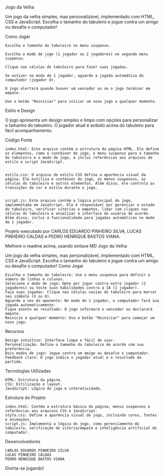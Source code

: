 Jogo da Velha

Um jogo da velha simples, mas personalizável, implementado com HTML, CSS e JavaScript. Escolha o tamanho do tabuleiro e jogue contra um amigo ou desafie o computador!

Como Jogar

    Escolha o tamanho do tabuleiro no menu suspenso.

    Escolha o modo de jogo (1 jogador ou 2 jogadores) no segundo menu suspenso.

    Clique nas células do tabuleiro para fazer suas jogadas.

    Se estiver no modo de 1 jogador, aguarde a jogada automática do computador (jogador O).

    O jogo alertará quando houver um vencedor ou se o jogo terminar em empate.

    Use o botão "Reiniciar" para iniciar um novo jogo a qualquer momento.


Estilo e Design


O jogo apresenta um design simples e limpo com opções para personalizar o tamanho do tabuleiro. O jogador atual é exibido acima do tabuleiro para fácil acompanhamento.

Código Fonte


    index.html: Este arquivo contém a estrutura da página HTML. Ele define os elementos, como o contêiner do jogo, o menu suspenso para o tamanho do tabuleiro e o modo de jogo, e inclui referências aos arquivos de estilo e script JavaScript.


    estilo.css: O arquivo de estilo CSS define a aparência visual da página. Ele estiliza o contêiner do jogo, os menus suspensos, as células do tabuleiro e outros elementos. Além disso, ele controla as transições de cor e estilo durante o jogo.


    script.js: Este arquivo contém a lógica principal do jogo, implementada em JavaScript. Ele é responsável por gerenciar o estado do tabuleiro, verificar vitórias e empates, lidar com cliques nas células do tabuleiro e atualizar a interface do usuário de acordo. Além disso, inclui a funcionalidade para jogadas automáticas no modo de 1 jogador.


Projeto executado por CARLOS EDUARDO PINHEIRO SILVA, LUCAS PINHEIRO CALDAS e PEDRO HENRIQUE BASTOS VIANA.


Melhore o readme acima, usando sintaxe MD
Jogo da Velha

Um jogo da velha simples, mas personalizável, implementado com HTML, CSS e JavaScript. Escolha o tamanho do tabuleiro e jogue contra um amigo ou desafie o computador!
Como Jogar

    Escolha o tamanho do tabuleiro: Use o menu suspenso para definir o número de linhas e colunas.
    Selecione o modo de jogo: Opte por jogar contra outro jogador (2 jogadores) ou teste suas habilidades contra a IA (1 jogador).
    Faça suas jogadas: Clique nas células vazias do tabuleiro para marcar seu símbolo (X ou O).
    Aguarde a vez do oponente: No modo de 1 jogador, o computador fará sua jogada automaticamente.
    Fique atento ao resultado: O jogo informará o vencedor ou declarará empate.
    Reinicie a qualquer momento: Use o botão "Reiniciar" para começar um novo jogo.

Recursos

    Design intuitivo: Interface limpa e fácil de usar.
    Personalização: Defina o tamanho do tabuleiro de acordo com sua preferência.
    Dois modos de jogo: Jogue contra um amigo ou desafie o computador.
    Feedback claro: O jogo indica o jogador atual e o resultado da partida.

Tecnologias Utilizadas

    HTML: Estrutura da página.
    CSS: Estilização e layout.
    JavaScript: Lógica do jogo e interatividade.

Estrutura do Projeto

    index.html: Contém a estrutura básica da página, menus suspensos e referências aos arquivos CSS e JavaScript.
    style.css: Define a aparência visual do jogo, incluindo cores, fontes e animações.
    script.js: Implementa a lógica do jogo, como gerenciamento do tabuleiro, verificação de vitória/empate e inteligência artificial do computador.

Desenvolvedores

    CARLOS EDUARDO PINHEIRO SILVA
    LUCAS PINHEIRO CALDAS
    PEDRO HENRIQUE BASTOS VIANA

Divirta-se jogando!

